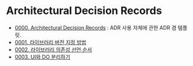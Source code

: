 # Architectural Decision Records

- [0000. Architectural Decision Records](0000-ADR.md) : ADR 사용 자체에 관한 ADR 겸 템플릿.
- [0001. 라이브러리 버전 지정 방법](0001-라이브러리%20버전%20지정%20방법.md)
- [0002. 라이브러리 의존성 선언 순서](0002-라이브러리%20의존성%20선언%20순서.md)
- [0003. UI와 DO 분리하기](0003-UI와%20DO%20분리하기.md)
